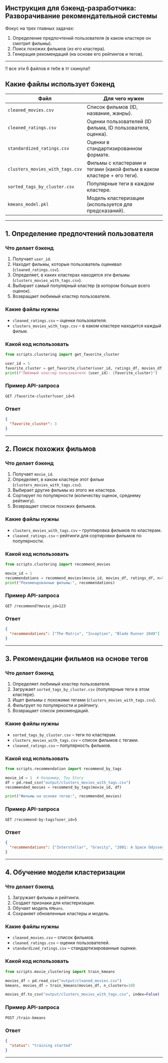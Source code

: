 ## Инструкция для бэкенд-разработчика: Разворачивание рекомендательной системы



Фокус на трех главных задачах:  
1. Определение предпочтений пользователя (в каком кластере он смотрит фильмы).  
2. Поиск похожих фильмов (из его кластера).  
3. Генерация рекомендаций (на основе его рейтингов и тегов).  

---

!! все эти 6 файлов я тебе в тг скинула!!

## Какие файлы использует бэкенд  

| Файл | Для чего нужен |
|------------------------------|--------------------------------------------------|
| `cleaned_movies.csv` | Список фильмов (ID, название, жанры). |
| `cleaned_ratings.csv` | Оценки пользователей (ID фильма, ID пользователя, оценка). |
| `standardized_ratings.csv` | Оценки в стандартизированном формате. | 
| `clusters_movies_with_tags.csv` | Фильмы с кластерами и тегами (какой фильм в каком кластере + его теги). |
| `sorted_tags_by_cluster.csv` | Популярные теги в каждом кластере. |
| `kmeans_model.pkl` | Модель кластеризации (используется для предсказаний). |

---

## 1. Определение предпочтений пользователя  

### Что делает бэкенд  
1. Получает `user_id`.  
2. Находит фильмы, которые пользователь оценивал (`cleaned_ratings.csv`).  
3. Определяет, в каких кластерах находятся эти фильмы (`clusters_movies_with_tags.csv`).  
4. Выбирает самый популярный кластер (в котором больше всего оценок).  
5. Возвращает любимый кластер пользователя.  

### Какие файлы нужны  
- `cleaned_ratings.csv` – оценки пользователя.  
- `clusters_movies_with_tags.csv` – в каком кластере находится каждый фильм.  

### Какой код использовать  
```python
from scripts.clustering import get_favorite_cluster

user_id = 5
favorite_cluster = get_favorite_cluster(user_id, ratings_df, movies_df)
print(f"Любимый кластер пользователя {user_id}: {favorite_cluster}")
```

### Пример API-запроса  
```http
GET /favorite-cluster?user_id=5
```
### Ответ  
```json
{
  "favorite_cluster": 3
}
```

---

## 2. Поиск похожих фильмов  

### Что делает бэкенд  
1. Получает `movie_id`.  
2. Определяет, в каком кластере этот фильм (`clusters_movies_with_tags.csv`).  
3. Выбирает другие фильмы из этого же кластера.  
4. Сортирует по популярности (количеству оценок, среднему рейтингу).  
5. Возвращает список похожих фильмов.  

### Какие файлы нужны  
- `clusters_movies_with_tags.csv` – группировка фильмов по кластерам.  
- `cleaned_ratings.csv` – рейтинги для сортировки фильмов по популярности.  

### Какой код использовать  
```python
from scripts.clustering import recommend_movies

movie_id = 1
recommendations = recommend_movies(movie_id, movies_df, ratings_df, n=5)
print("Рекомендованные фильмы:", recommendations)
```

### Пример API-запроса  
```http
GET /recommend?movie_id=123
```
### Ответ  
```json
{
  "recommendations": ["The Matrix", "Inception", "Blade Runner 2049"]
}
```

---

## 3. Рекомендации фильмов на основе тегов  

### Что делает бэкенд  
1. Определяет любимый кластер пользователя.  
2. Загружает `sorted_tags_by_cluster.csv` (популярные теги в этом кластере).  
3. Ищет фильмы с похожими тегами (`clusters_movies_with_tags.csv`).  
4. Фильтрует по популярности и рейтингу.  
5. Возвращает список рекомендаций.  

### Какие файлы нужны  
- `sorted_tags_by_cluster.csv` – теги по кластерам.  
- `clusters_movies_with_tags.csv` – список фильмов с тегами.  
- `cleaned_ratings.csv` – популярность фильмов.  

### Какой код использовать  
```python
from scripts.recommendation import recommend_by_tags

movie_id = 1  # Например, Toy Story
df = pd.read_csv("output/clusters_movies_with_tags.csv")
recommended_movies = recommend_by_tags(movie_id, df)

print("Фильмы на основе тегов:", recommended_movies)
```

### Пример API-запроса  
```http
GET /recommend-by-tags?user_id=5
```
### Ответ  
```json
{
  "recommendations": ["Interstellar", "Gravity", "2001: A Space Odyssey"]
}
```

---

## 4. Обучение модели кластеризации  

### Что делает бэкенд  
1. Загружает фильмы и рейтинги.  
2. Создает признаки для кластеризации.  
3. Обучает модель `KMeans`.  
4. Сохраняет обновленные кластеры и модель.  

### Какие файлы нужны  
- `cleaned_movies.csv` – список фильмов.  
- `cleaned_ratings.csv` – оценки пользователей.  
- `standardized_ratings.csv` – стандартизированные оценки.  

### Какой код использовать  
```python
from scripts.movie_clustering import train_kmeans

movies_df = pd.read_csv("output/cleaned_movies.csv")
kmeans, movies_df = train_kmeans(movies_df, n_clusters=10)

movies_df.to_csv("output/clusters_movies_with_tags.csv", index=False)
```

### Пример API-запроса  
```http
POST /train-kmeans
```
### Ответ  
```json
{
  "status": "training started"
}
```

---

